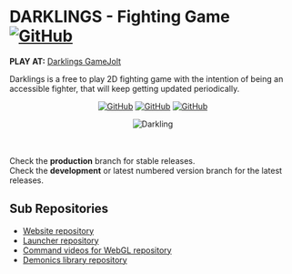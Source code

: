 # DARKLINGS - Fighting Game [![GitHub](https://img.shields.io/badge/ABYSSALS_STUDIOS-blueviolet.svg?logo=data:image/png;base64,iVBORw0KGgoAAAANSUhEUgAAABAAAAAQCAYAAAAf8/9hAAAAAXNSR0IArs4c6QAAANBJREFUOI2lk8ENwyAMRR+fjhJxyCQMgDJ6tgF6iSNDkkptLSERm/9sjBNwJgmA1hqSuo+11oKPnxovLqUAdEm91opfB7CXUs5EQ+Zt25DUzSQNy/uPs/fiJ5H3eYjdq9daiTGyrmsA2Pe911oBbv0xRoBgVfhMl2qeYodWnggwdH+ybhVZY18+aiXfffu9S8YAMPJ8yANm//CgOecQYxxAJjZ/zjlcLvZvEwfYsiyXBE8xSZ8HKaVESolPg3SSfh5lX45BvGAGzuIwQ+C73/kNL939fYMqg7wAAAAASUVORK5CYII=)](https://gamejolt.com/games/darklings/640842)

<b>PLAY AT:</b> [Darklings GameJolt](https://gamejolt.com/games/darklings/640842)

Darklings is a free to play 2D fighting game with the intention of being an accessible fighter, that will keep getting updated periodically.
<div align="center">

[![GitHub](https://img.shields.io/badge/unity_version-2021.3.12-blue)](https://unity3d.com/get-unity/download/archive)
[![GitHub](https://img.shields.io/badge/game_version-0.2.7-brightgreen)](https://gamejolt.com/games/darklings/640842)
[![GitHub](https://img.shields.io/badge/game_views-1k-orange)](https://gamejolt.com/games/darklings/640842)
</div>

<p align="center">
  <img src="https://media3.giphy.com/media/JGw9y4Pn1490O3VkxT/giphy.gif?cid=790b7611da446f3f7c5f25b646b16cccdb4f401cdea30cc5&rid=giphy.gif&ct=s" alt="Darkling" />
</p>


<br />
<br />
Check the <b>production</b> branch for stable releases. <br />
Check the <b>development</b> or latest numbered version branch for the latest releases.

## Sub Repositories
 * [Website repository](https://github.com/kidagine/Darklings-Website) <br>
 * [Launcher repository](https://github.com/kidagine/Darklings-Launcher) <br>
 * [Command videos for WebGL repository](https://github.com/kidagine/Darklings-CommandListVideos) <br>
 * [Demonics library repository](https://github.com/kidagine/Demonics-Base-UnityLibrary) <br>


